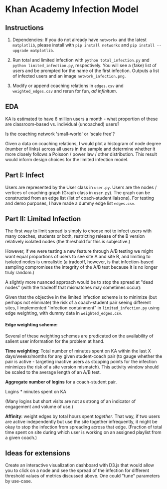 Khan Academy Infection Model
============

## Instructions

1. Dependencies: If you do not already have `networkx` and the latest `matplotlib`, please install with `pip install networkx` and `pip install --upgrade matplotlib`.

2. Run total and limited infection with `python total_infection.py` and `python limited_infection.py`, respectively. You will see a (fake) list of users and be prompted for the name of the first infection. Outputs a list of infected users and an image `network_infection.png`.

3. Modify or append coaching relations in `edges.csv` and `weighted_edges.csv` and rerun for fun, *ad infinitum*.


## EDA 

KA is estimated to have 6 million users a month - what proportion of these are classroom-based vs. individual (uncoached) users?

Is the coaching network 'small-world' or 'scale free'?

Given a data on coaching relations, I would plot a histogram of node degree (number of links) across all users in the sample and determine whether it more closely follows a Poisson / power law / other distribution. This result would inform design choices for the limited infection model.


## Part I: Infect

Users are represented by the User class in `user.py`. Users are the nodes / vertices of coaching graph (Graph class in `user.py`). The graph can be constructed from an edge list (list of coach-student liaisons). For testing and demo purposes, I have made a dummy edge list `edges.csv`. 

## Part II: Limited Infection

The first way to limit spread is simply to choose not to infect users with many coaches, students or both, restricting release of the B version relatively isolated nodes (the threshold for this is subjective.)

However, if we were testing a new feature through A/B testing we might want equal proportions of users to see site A and site B, and limiting to isolated nodes is unrealistic (a tradeoff, however, is that infection-based sampling compromises the integrity of the A/B test because it is no longer truly random.)

A slightly more nuanced approach would be to stop the spread at "dead nodes" (with the tradeoff that mismatches may sometimes occur):

Given that the objective in the limited infection scheme is to minimize (but perhaps not eliminate) the risk of a coach-student pair seeing different sites, I implemented "infection containment" in `limited_infection.py` using edge weighting, with dummy data in `weighted_edges.csv`.


#### Edge weighting scheme:

Several of these weighting schemes are predicated on the availability of salient user information for the problem at hand.

__Time weighting__: Total number of minutes spent on KA within the last X days/weeks/months for any given student-coach pair (to gauge whether the pair is active - targeting inactive users as stopping points for the infection minimizes the risk of a site version mismatch). This activity window should be scaled to the average length of an A/B test.

__Aggregate number of logins__ for a coach-student pair.

Logins * minutes spent on KA

(Many logins but short visits are not as strong of an indicator of engagement and volume of use.)

__Affinity__: weight edges by total hours spent *together*. That way, if two users are active independently but use the site together infrequently, it might be okay to stop the infection from spreading across that edge. (Fraction of total time spent on site during which user is working on an assigned playlist from a given coach.)

## Ideas for extensions

Create an interactive visualization dashboard with D3.js that would allow you to click on a node and see the spread of the infection for different threshold values of metrics discussed above. One could "tune" parameters by use-case. 